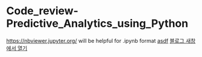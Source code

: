 # Code_review-Predictive_Analytics_using_Python
https://nbviewer.jupyter.org/ will be helpful for .ipynb format
<a href='https://nbviewer.jupyter.org/' target='_blank'>asdf</a>
<a href='https://hianna.tistory.com' 
   target='_blank'>
  블로그 새창에서 열기
</a>
